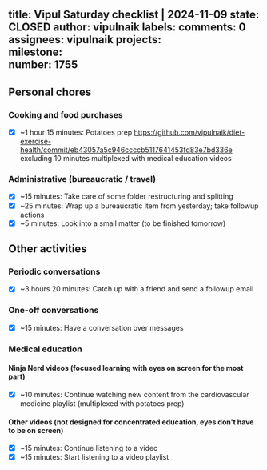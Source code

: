 title:	Vipul Saturday checklist | 2024-11-09
state:	CLOSED
author:	vipulnaik
labels:	
comments:	0
assignees:	vipulnaik
projects:	
milestone:	
number:	1755
--
## Personal chores

### Cooking and food purchases

- [x] ~1 hour 15 minutes: Potatoes prep https://github.com/vipulnaik/diet-exercise-health/commit/eb43057a5c946ccccb5117641453fd83e7bd336e excluding 10 minutes multiplexed with medical education videos

### Administrative (bureaucratic / travel)

- [x] ~15 minutes: Take care of some folder restructuring and splitting
- [x] ~25 minutes: Wrap up a bureaucratic item from yesterday; take followup actions
- [x] ~5 minutes: Look into a small matter (to be finished tomorrow)

## Other activities

### Periodic conversations

- [x] ~3 hours 20 minutes: Catch up with a friend and send a followup email

### One-off conversations

- [x] ~15 minutes: Have a conversation over messages

### Medical education

#### Ninja Nerd videos (focused learning with eyes on screen for the most part)

- [x] ~10 minutes: Continue watching new content from the cardiovascular medicine playlist (multiplexed with potatoes prep)

#### Other videos (not designed for concentrated education, eyes don't have to be on screen)

- [x] ~15 minutes: Continue listening to a video
- [x] ~15 minutes: Start listening to a video playlist
